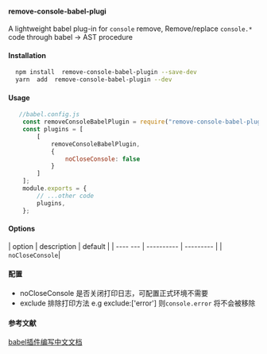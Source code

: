 
#### remove-console-babel-plugi
A lightweight babel plug-in for `console` remove, Remove/replace `console.*` code through babel -> AST procedure


#### Installation
```sh
  npm install  remove-console-babel-plugin --save-dev
  yarn  add  remove-console-babel-plugin --dev
```


#### Usage

```javascript
   //babel.config.js
    const removeConsoleBabelPlugin = require("remove-console-babel-plugin");
    const plugins = [
        [
            removeConsoleBabelPlugin,
            {
                noCloseConsole: false
            }
        ]
    ];
    module.exports = {
        // ...other code
        plugins,
    };

```

#### Options

| option   | description  | default   | 
| ---- --- | ---------- | --------- |
| `noCloseConsole`| 


#### 配置
* noCloseConsole  是否关闭打印日志，可配置正式环境不需要
* exclude  排除打印方法 e.g exclude:['error'] 则`console.error` 将不会被移除



#### 参考文献
[babel插件编写中文文档](https://github.com/jamiebuilds/babel-handbook/blob/master/translations/zh-Hans/plugin-handbook.md)

